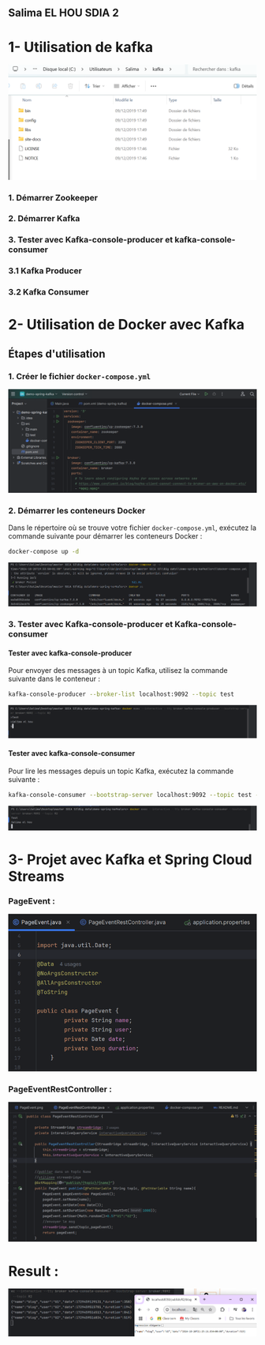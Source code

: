 ## Salima EL HOU SDIA 2

# 1- Utilisation de kafka 

<img src="captures/1-kafka.png">

### 1. Démarrer Zookeeper
### 2. Démarrer Kafka
### 3. Tester avec Kafka-console-producer et kafka-console-consumer
### 3.1 Kafka Producer
### 3.2 Kafka Consumer

# 2- Utilisation de Docker avec Kafka

## Étapes d'utilisation

### 1. Créer le fichier `docker-compose.yml`

<img src="captures/1-dockerCompose.png">

### 2. Démarrer les conteneurs Docker

Dans le répertoire où se trouve votre fichier `docker-compose.yml`, exécutez la commande suivante pour démarrer les conteneurs Docker :

```bash
docker-compose up -d
```
<img src="captures/2-docker up.png">

### 3. Tester avec Kafka-console-producer et Kafka-console-consumer


#### Tester avec kafka-console-producer

Pour envoyer des messages à un topic Kafka, utilisez la commande suivante dans le conteneur :

```bash
kafka-console-producer --broker-list localhost:9092 --topic test
```
<img src="captures/producer.png">

#### Tester avec kafka-console-consumer

Pour lire les messages depuis un topic Kafka, exécutez la commande suivante :

```bash
kafka-console-consumer --bootstrap-server localhost:9092 --topic test --from-beginning
```
<img src="captures/cunsumer.png">

# 3- Projet avec Kafka et Spring Cloud Streams

### PageEvent :

<img src="captures/PageEvent.png">

### PageEventRestController :

<img src="captures/PageEventRestController.png">

# Result :

<img src="captures/result.png">
